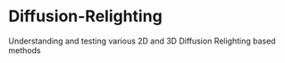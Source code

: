 # Diffusion-Relighting
Understanding and testing various 2D and 3D Diffusion Relighting based methods
